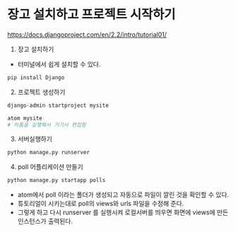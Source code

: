 # 장고 설치하고 프로젝트 시작하기
https://docs.djangoproject.com/en/2.2/intro/tutorial01/

1. 장고 설치하기
- 터미널에서 쉽게 설치할 수 있다.
```bash
pip install Django
```

2. 프로젝트 생성하기
```bash
django-admin startproject mysite

atom mysite
# 아톰을 실행해서 거기서 편집함
```

3. 서버실행하기
```bash
python manage.py runserver
```

4. poll 어플리케이션 만들기
```bash
python manage.py startapp polls
```
- atom에서 poll 이라는 폴더가 생성되고 자동으로 파일이 깔린 것을 확인할 수 있다.
- 튜토리얼이 시키는대로 poll의 views와 urls 파일을 수정해 준다.
- 그렇게 하고 다시 runserver 를 실행시켜 로컬서버를 띄우면 화면에 views에 만든 인스턴스가 출력된다. 
